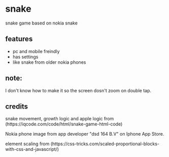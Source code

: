 # snake
snake game based on nokia snake
<h2>features</h2>
<ul>
<li>pc and mobile freindly</li>
<li>has settings</li>
<li>like snake from older nokia phones</li>
</ul>
<h2>note:</h2>
I don't know how to make it so the screen dosn't zoom on double tap.
<h2>credits</h2>
<p>snake movement, growth logic and apple logic from (https://iqcode.com/code/html/snake-game-html-code)</p>
<p>Nokia phone image from app developer "dsd 164 B.V" on Iphone App Store.</p>
<p>element scaling from (https://css-tricks.com/scaled-proportional-blocks-with-css-and-javascript/)</p>
